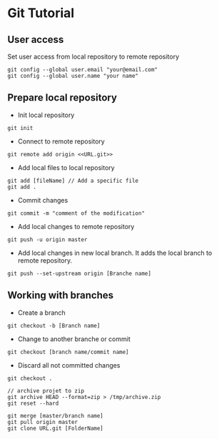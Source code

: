Git Tutorial
============

## User access
Set user access from local repository to remote repository
```git
git config --global user.email "your@email.com"
git config --global user.name "your name"
```

## Prepare local repository
* Init local repository
```git
git init
```

* Connect to remote repository
```
git remote add origin <<URL.git>>
```

* Add local files to local repository 
```git
git add [fileName] // Add a specific file
git add .
```

* Commit changes
```git
git commit -m "comment of the modification"
```

* Add local changes to remote repository
``` 
git push -u origin master
```

* Add local changes in new local branch. It adds the local branch to remote repository.
```
git push --set-upstream origin [Branche name] 
```

## Working with branches
* Create a branch
```
git checkout -b [Branch name]
```

* Change to another branche or commit
```
git checkout [branch name/commit name]
```

* Discard all not committed changes
```
git checkout .
```

```
// archive projet to zip
git archive HEAD --format=zip > /tmp/archive.zip
git reset --hard

git merge [master/branch name]
git pull origin master 
git clone URL.git [FolderName]
```